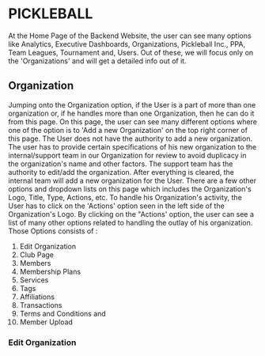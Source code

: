 # PICKLEBALL

At the Home Page of the Backend Website, the user can see many options like Analytics, Executive Dashboards, Organizations, Pickleball Inc., PPA, Team Leagues, Tournament and, Users.
Out of these, we will focus only on the 'Organizations' and will get a detailed info out of it.

## Organization

Jumping onto the Organization option, if the User is a part of more than one organization or, if he handles more than one Organization, then he can do it from this page. On this page, the user can see many different options where one of the option is to 'Add a new Organization' on the top right corner of this page. The User does not have the authority to add a new organization. The user has to provide certain specifications of his new organization to the internal/support team in our Organization for review to avoid duplicacy in the organization's name and other factors. The support team has the authority to edit/add the organization. After everything is cleared, the internal team will add a new organization for the User.
There are a few other options and dropdown lists on this page which includes the Organization's Logo, Title, Type, Actions, etc.
To handle his Organization's activity, the User has to click on the 'Actions' option seen in the left side of the Organization's Logo. By clicking on the "Actions' option, the user can see a list of many other options related to handling the outlay of his organization. Those Options consists of :
1. Edit Organization
2. Club Page
3. Members
4. Membership Plans
5. Services
6. Tags
7. Affiliations
8. Transactions
9. Terms and Conditions and
10. Member Upload

### Edit Organization

